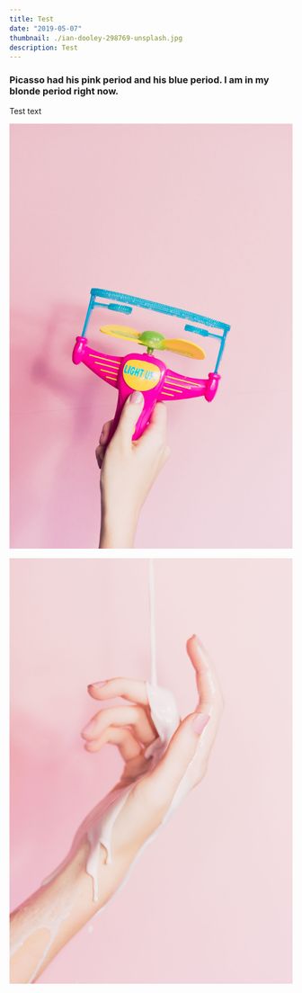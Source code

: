 ```yaml
---
title: Test
date: "2019-05-07"
thumbnail: ./ian-dooley-298769-unsplash.jpg
description: Test
---
```


### Picasso had his pink period and his blue period. I am in my blonde period right now.

Test text


![Don't stop](./ian-dooley-298771-unsplash-1.jpg)


![Don't stop](./ian-dooley-298780-unsplash-1.jpg)
